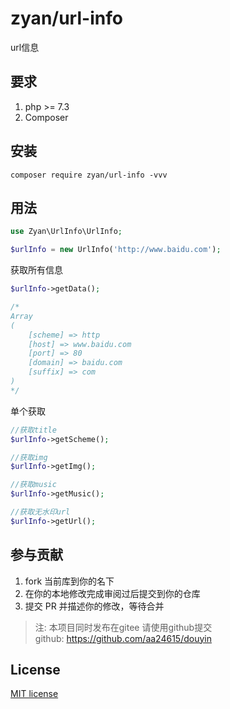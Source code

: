

# zyan/url-info

url信息


## 要求

1. php >= 7.3
2. Composer

## 安装

```shell
composer require zyan/url-info -vvv
```
## 用法

```php
use Zyan\UrlInfo\UrlInfo;

$urlInfo = new UrlInfo('http://www.baidu.com');
```

获取所有信息

```php
$urlInfo->getData();

/*
Array
(
    [scheme] => http
    [host] => www.baidu.com
    [port] => 80
    [domain] => baidu.com
    [suffix] => com
)
*/
```

单个获取

```php
//获取title
$urlInfo->getScheme();

//获取img
$urlInfo->getImg();

//获取music
$urlInfo->getMusic();

//获取无水印url
$urlInfo->getUrl();

```

## 参与贡献

1. fork 当前库到你的名下
3. 在你的本地修改完成审阅过后提交到你的仓库
4. 提交 PR 并描述你的修改，等待合并
> 注: 本项目同时发布在gitee 请使用github提交      
> github: https://github.com/aa24615/douyin

## License

[MIT license](https://opensource.org/licenses/MIT)
